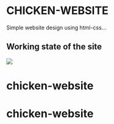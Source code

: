 <h1>CHICKEN-WEBSITE</h1>


Simple website design using html-css...




<h2> Working state of the site </h2>

![](ekran.gif)
# chicken-website
# chicken-website
